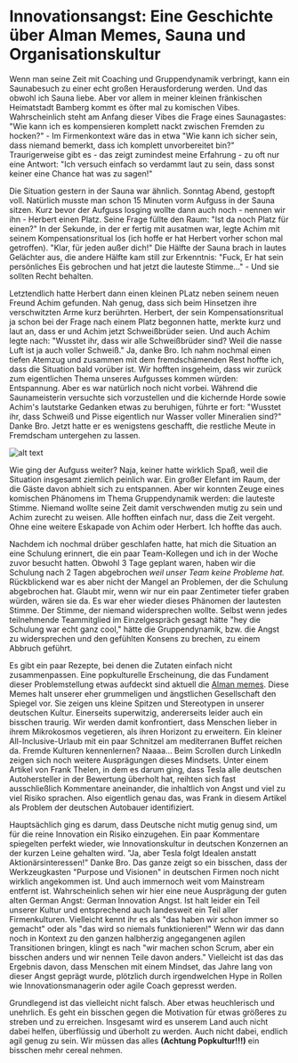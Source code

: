 # Innovationsangst: Eine Geschichte über Alman Memes, Sauna und Organisationskultur

Wenn man seine Zeit mit Coaching und Gruppendynamik verbringt, kann ein Saunabesuch zu einer echt großen Herausforderung werden. Und das obwohl ich Sauna liebe. Aber vor allem in meiner kleinen fränkischen Heimatstadt Bamberg kommt es öfter mal zu komischen Vibes. Wahrscheinlich steht am Anfang dieser Vibes die Frage eines Saunagastes: "Wie kann ich es kompensieren komplett nackt zwischen Fremden zu hocken?" - Im Firmenkontext wäre das in etwa "Wie kann ich sicher sein, dass niemand bemerkt, dass ich komplett unvorbereitet bin?" Traurigerweise gibt es - das zeigt zumindest meine Erfahrung - zu oft nur eine Antwort: "Ich versuch einfach so verdammt laut zu sein, dass sonst keiner eine Chance hat was zu sagen!"

Die Situation gestern in der Sauna war ähnlich. Sonntag Abend, gestopft voll. Natürlich musste man schon 15 Minuten vorm Aufguss in der Sauna sitzen. Kurz bevor der Aufguss losging wollte dann auch noch - nennen wir ihn - Herbert einen Platz. Seine Frage füllte den Raum: "Ist da noch Platz für einen?" In der Sekunde, in der er fertig mit ausatmen war, legte Achim mit seinem Kompensationsritual los (ich hoffe er hat Herbert vorher schon mal getroffen). "Klar, für jeden außer dich!" Die Hälfte der Sauna brach in lautes Gelächter aus, die andere Hälfte kam still zur Erkenntnis: "Fuck, Er hat sein persönliches Eis gebrochen und hat jetzt die lauteste Stimme..." - Und sie sollten Recht behalten.

Letztendlich hatte Herbert dann einen kleinen PLatz neben seinem neuen Freund Achim gefunden. Nah genug, dass sich beim Hinsetzen ihre verschwitzten Arme kurz berührten. Herbert, der sein Kompensationsritual ja schon bei der Frage nach einem Platz begonnen hatte, merkte kurz und laut an, dass er und Achim jetzt Schweißbrüder seien. Und auch Achim legte nach: "Wusstet ihr, dass wir alle Schweißbrüder sind? Weil die nasse Luft ist ja auch voller Schweiß." Ja, danke Bro. Ich nahm nochmal einen tiefen Atemzug und zusammen mit dem fremdschämenden Rest hoffte ich, dass die Situation bald vorüber ist. Wir hofften insgeheim, dass wir zurück zum eigentlichen Thema unseres Aufgusses kommen würden: Entspannung. Aber es war natürlich noch nicht vorbei. Während die Saunameisterin versuchte sich vorzustellen und die kichernde Horde sowie Achim's lautstarke Gedanken etwas zu beruhigen, führte er fort: "Wusstet ihr, dass Schweiß und Pisse eigentlich nur Wasser voller Mineralien sind?" Danke Bro. Jetzt hatte er es wenigstens geschafft, die restliche Meute in Fremdscham untergehen zu lassen.

![alt text](../img/blog/2020-01-27-ralph.jpg "Eingeschüchterte Saunagäste, die zusehen, wie Innovation von der Security nach außen geführt wird. Bild von Estonian Saunas auf Unsplash")

Wie ging der Aufguss weiter? Naja, keiner hatte wirklich Spaß, weil die Situation insgesamt ziemlich peinlich war. Ein großer Elefant im Raum, der die Gäste davon abhielt sich zu entspannen. Aber wir konnten Zeuge eines komischen Phänomens im Thema Gruppendynamik werden: die lauteste Stimme. Niemand wollte seine Zeit damit verschwenden mutig zu sein und Achim zurecht zu weisen. Alle hofften einfach nur, dass die Zeit vergeht. Ohne eine weitere Eskapade von Achim oder Herbert. Ich hoffte das auch.

Nachdem ich nochmal drüber geschlafen hatte, hat mich die Situation an eine Schulung erinnert, die ein paar Team-Kollegen und ich in der Woche zuvor besucht hatten. Obwohl 3 Tage geplant waren, haben wir die Schulung nach 2 Tagen abgebrochen _weil unser Team keine Probleme hat._ Rückblickend war es aber nicht der Mangel an Problemen, der die Schulung abgebrochen hat. Glaubt mir, wenn wir nur ein paar Zentimeter tiefer graben würden, wären sie da. Es war eher wieder dieses Phänomen der lautesten Stimme. Der Stimme, der niemand widersprechen wollte. Selbst wenn jedes teilnehmende Teammitglied im Einzelgespräch gesagt hätte "hey die Schulung war echt ganz cool," hätte die Gruppendynamik, bzw. die Angst zu widersprechen und den gefühlten Konsens zu brechen, zu einem Abbruch geführt.

Es gibt ein paar Rezepte, bei denen die Zutaten einfach nicht zusammenpassen. Eine popkulturelle Erscheinung, die das Fundament dieser Problemstellung etwas aufdeckt sind aktuell die [Alman memes](https://www.br.de/puls/themen/netz/interview-alman-memes-102.html). Diese Memes halt unserer eher grummeligen und ängstlichen Gesellschaft den Spiegel vor. Sie zeigen uns kleine Spitzen und Stereotypen in unserer deutschen Kultur. Einerseits superwitzig, andererseits leider auch ein bisschen traurig. Wir werden damit konfrontiert, dass Menschen lieber in ihrem Mikrokosmos vegetieren, als ihren Horizont zu erweitern. Ein kleiner All-Inclusive-Urlaub mit ein paar Schnitzel am mediterranen Buffet reichen da. Fremde Kulturen kennenlernen? Naaaa... Beim Scrollen durch LinkedIn zeigen sich noch weitere Ausprägungen dieses Mindsets. Unter einem Artikel von Frank Thelen, in dem es darum ging, dass Tesla alle deutschen Autohersteller in der Bewertung überholt hat, reihten sich fast ausschließlich Kommentare aneinander, die inhaltlich von Angst und viel zu viel Risiko sprachen. Also eigentlich genau das, was Frank in diesem Artikel als Problem der deutschen Autobauer identifiziert.

Hauptsächlich ging es darum, dass Deutsche nicht mutig genug sind, um für die reine Innovation ein Risiko einzugehen. Ein paar Kommentare spiegelten perfekt wieder, wie Innovationskultur in deutschen Konzernen an der kurzen Leine gehalten wird. "Ja, aber Tesla folgt Idealen anstatt Aktionärsinteressen!" Danke Bro. Das ganze zeigt so ein bisschen, dass der Werkzeugkasten "Purpose und Visionen" in deutschen Firmen noch nicht wirklich angekommen ist. Und auch immernoch weit vom Mainstream entfernt ist. Wahrscheinlich sehen wir hier eine neue Ausprägung der guten alten German Angst: German Innovation Angst. Ist halt leider ein Teil unserer Kultur und entsprechend auch landesweit ein Teil aller Firmenkulturen. Vielleicht kennt ihr es als "das haben wir schon immer so gemacht" oder als "das wird so niemals funktionieren!" Wenn wir das dann noch in Kontext zu den ganzen halbherzig angegangenen agilen Transitionen bringen, klingt es nach "wir machen schon Scrum, aber ein bisschen anders und wir nennen Teile davon anders." Vielleicht ist das das Ergebnis davon, dass Menschen mit einem Mindset, das Jahre lang von dieser Angst geprägt wurde, plötzlich durch irgendwelchen Hype in Rollen wie Innovationsmanagerin oder agile Coach gepresst werden.

Grundlegend ist das vielleicht nicht falsch. Aber etwas heuchlerisch und unehrlich. Es geht ein bisschen gegen die Motivation für etwas größeres zu streben und zu erreichen. Insgesamt wird es unserem Land auch nicht dabei helfen, überflüssig und überholt zu werden. Auch nicht dabei, endlich agil genug zu sein. Wir müssen das alles __(Achtung Popkultur!!!)__ ein bisschen mehr cereal nehmen.
